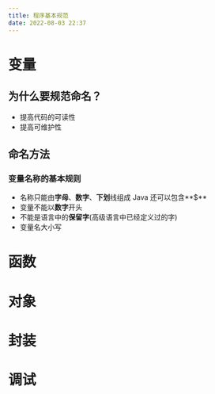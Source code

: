 ```yaml
---
title: 程序基本规范
date: 2022-08-03 22:37
---
```


# 变量
## 为什么要规范命名？
- 提高代码的可读性
- 提高可维护性
## 命名方法
### 变量名称的基本规则
- 名称只能由**字母**、**数字**、**下划**线组成
    Java 还可以包含**$**
- 变量不能以**数字**开头
- 不能是语言中的**保留字**(高级语言中已经定义过的字)
- 变量名大小写


# 函数

# 对象

# 封装

# 调试



